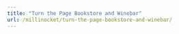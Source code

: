 ```yaml
---
title: "Turn the Page Bookstore and Winebar"
url: /millinocket/turn-the-page-bookstore-and-winebar/
---
```

